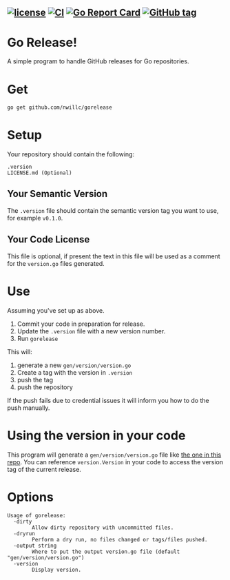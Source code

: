 [![license](https://img.shields.io/github/license/nwillc/gorelease.svg)](https://tldrlegal.com/license/-isc-license)
[![CI](https://github.com/nwillc/gorelease/workflows/CI/badge.svg)](https://github.com/nwillc/gorelease/actions?query=workflow%3CI)
[![Go Report Card](https://goreportcard.com/badge/github.com/nwillc/gorelease)](https://goreportcard.com/report/github.com/nwillc/gorelease)
[![GitHub tag](https://img.shields.io/github/tag/nwillc/gorelease.svg)](https://github.com/nwillc/gorelease/releases/latest)
------
# Go Release!

A simple program to handle GitHub releases for Go repositories.  

# Get

```bash
go get github.com/nwillc/gorelease
```

# Setup

Your repository should contain the following:

```text
.version
LICENSE.md (Optional)
```

## Your Semantic Version

The `.version` file should contain the semantic version tag you want to use, for example `v0.1.0`.

## Your Code License

This file is optional, if present the text in this file will be used as a comment for the `version.go` files generated.

# Use

Assuming you've set up as above.

1. Commit your code in preparation for release.
1. Update the `.version` file with a new version number.
1. Run `gorelease`

This will:
 
1. generate a new `gen/version/version.go`
1. Create a tag with the version in `.version`
1. push the tag 
1. push the repository

If the push fails due to credential issues it will inform you how to do the push manually. 

# Using the version in your code

This program will generate a `gen/version/version.go` file like [the one in this repo](./gen/version/version.go).
You can reference `version.Version` in your code to access the version tag of the current release.

# Options

```text
Usage of gorelease:
  -dirty
    	Allow dirty repository with uncommitted files.
  -dryrun
    	Perform a dry run, no files changed or tags/files pushed.
  -output string
    	Where to put the output version.go file (default "gen/version/version.go")
  -version
    	Display version.
```
